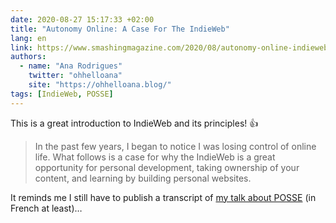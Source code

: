 ```yaml
---
date: 2020-08-27 15:17:33 +02:00
title: "Autonomy Online: A Case For The IndieWeb"
lang: en
link: https://www.smashingmagazine.com/2020/08/autonomy-online-indieweb/
authors:
  - name: "Ana Rodrigues"
    twitter: "ohhelloana"
    site: "https://ohhelloana.blog/"
tags: [IndieWeb, POSSE]
---
```


This is a great introduction to IndieWeb and its principles! 👍

> In the past few years, I began to notice I was losing control of online life. What follows is a case for why the IndieWeb is a great opportunity for personal development, taking ownership of your content, and learning by building personal websites.

It reminds me I still have to publish a transcript of [my talk about POSSE](/talks/2019/10/10/ne-vous-laissez-plus-deposseder-de-vos-contenus/) (in French at least)…